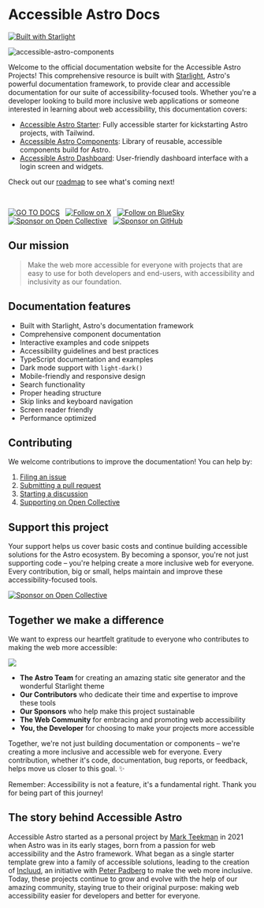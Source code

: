 # Accessible Astro Docs

[![Built with Starlight](https://astro.badg.es/v2/built-with-starlight/small.svg)](https://starlight.astro.build)

![accessible-astro-components](https://github.com/user-attachments/assets/d262da09-fd2f-4495-b603-f0fe848035f0)

Welcome to the official documentation website for the Accessible Astro Projects! This comprehensive resource is built with [Starlight](https://starlight.astro.build), Astro's powerful documentation framework, to provide clear and accessible documentation for our suite of accessibility-focused tools. Whether you're a developer looking to build more inclusive web applications or someone interested in learning about web accessibility, this documentation covers:

- [Accessible Astro Starter](https://github.com/incluud/accessible-astro-starter): Fully accessible starter for kickstarting Astro projects, with Tailwind.
- [Accessible Astro Components](https://github.com/incluud/accessible-astro-components/): Library of reusable, accessible components build for Astro.
- [Accessible Astro Dashboard](https://github.com/incluud/accessible-astro-dashboard/): User-friendly dashboard interface with a login screen and widgets.

Check out our [roadmap](https://github.com/orgs/incluud/projects/4/views/1) to see what's coming next!

<br>

[![GO TO DOCS](https://img.shields.io/badge/GO_TO_DOCS-2AA198?style=for-the-badge&logo=astro&logoColor=black)](https://astro.incluud.dev) &nbsp;
[![Follow on X](https://img.shields.io/badge/X-000000?style=for-the-badge&logo=x&logoColor=white)](https://twitter.com/Incluud) &nbsp;
[![Follow on BlueSky](https://img.shields.io/badge/BlueSky-0285FF?style=for-the-badge&logo=bluesky&logoColor=white)](https://bsky.app/profile/incluud.dev) &nbsp;
[![Sponsor on Open Collective](https://img.shields.io/badge/Open%20Collective-7FADF2?style=for-the-badge&logo=opencollective&logoColor=white)](https://opencollective.com/incluud) &nbsp;
[![Sponsor on GitHub](https://img.shields.io/badge/sponsor-30363D?style=for-the-badge&logo=GitHub-Sponsors&logoColor=EA4AAA)](https://github.com/sponsors/incluud)

## Our mission

> Make the web more accessible for everyone with projects that are easy to use for both developers and end-users, with accessibility and inclusivity as our foundation.

## Documentation features

- Built with Starlight, Astro's documentation framework
- Comprehensive component documentation
- Interactive examples and code snippets
- Accessibility guidelines and best practices
- TypeScript documentation and examples
- Dark mode support with `light-dark()`
- Mobile-friendly and responsive design
- Search functionality
- Proper heading structure
- Skip links and keyboard navigation
- Screen reader friendly
- Performance optimized

## Contributing

We welcome contributions to improve the documentation! You can help by:

1. [Filing an issue](https://github.com/incluud/accessible-astro-docs/issues)
2. [Submitting a pull request](https://github.com/incluud/accessible-astro-docs/pulls)
3. [Starting a discussion](https://github.com/incluud/accessible-astro-docs/discussions)
4. [Supporting on Open Collective](https://opencollective.com/incluud)

## Support this project

Your support helps us cover basic costs and continue building accessible solutions for the Astro ecosystem. By becoming a sponsor, you're not just supporting code – you're helping create a more inclusive web for everyone. Every contribution, big or small, helps maintain and improve these accessibility-focused tools.

[![Sponsor on Open Collective](https://img.shields.io/badge/Open%20Collective-7FADF2?style=for-the-badge&logo=opencollective&logoColor=white)](https://opencollective.com/incluud)

## Together we make a difference

We want to express our heartfelt gratitude to everyone who contributes to making the web more accessible:

<a href="https://github.com/incluud/accessible-astro-docs/graphs/contributors">
<img src="https://contrib.rocks/image?repo=incluud/accessible-astro-docs" />
</a>

- **The Astro Team** for creating an amazing static site generator and the wonderful Starlight theme
- **Our Contributors** who dedicate their time and expertise to improve these tools
- **Our Sponsors** who help make this project sustainable
- **The Web Community** for embracing and promoting web accessibility
- **You, the Developer** for choosing to make your projects more accessible

Together, we're not just building documentation or components – we're creating a more inclusive and accessible web for everyone. Every contribution, whether it's code, documentation, bug reports, or feedback, helps move us closer to this goal. ✨

Remember: Accessibility is not a feature, it's a fundamental right. Thank you for being part of this journey!

## The story behind Accessible Astro

Accessible Astro started as a personal project by [Mark Teekman](https://github.com/markteekman) in 2021 when Astro was in its early stages, born from a passion for web accessibility and the Astro framework. What began as a single starter template grew into a family of accessible solutions, leading to the creation of [Incluud](https://github.com/incluud), an initiative with [Peter Padberg](https://github.com/peterpadberg) to make the web more inclusive. Today, these projects continue to grow and evolve with the help of our amazing community, staying true to their original purpose: making web accessibility easier for developers and better for everyone.
